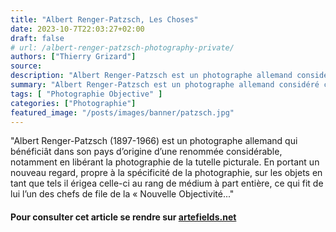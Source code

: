 ```yaml
---
title: "Albert Renger-Patzsch, Les Choses"
date: 2023-10-7T22:03:27+02:00
draft: false
# url: /albert-renger-patzsch-photography-private/
authors: ["Thierry Grizard"]
source: 
description: "Albert Renger-Patzsch est un photographe allemand considéré comme un des chefs de file de la Nouvelle Objectivité qui libérât la photographie de la peinture"
summary: "Albert Renger-Patzsch est un photographe allemand considéré comme un des chefs de file de la Nouvelle Objectivité qui libérât la photographie de la peinture."
tags: [ "Photographie Objective" ]
categories: ["Photographie"]
featured_image: "/posts/images/banner/patzsch.jpg"
---
```


"Albert Renger-Patzsch (1897-1966) est un photographe allemand qui bénéficiât dans son pays d’origine d’une renommée considérable, notamment en libérant la photographie de la tutelle picturale. En portant un nouveau regard, propre à la spécificité de la photographie, sur les objets en tant que tels il érigea celle-ci au rang de médium à part entière, ce qui fit de lui l’un des chefs de file de la « Nouvelle Objectivité..."

#### Pour consulter cet article se rendre sur [artefields.net](https://www.artefields.net/albert-renger-patzsch-photography/)
